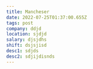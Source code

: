 ```yaml
---
title: Mancheser
date: 2022-07-25T01:37:00.655Z
tags: post
company: ddjd
location: sjdjd
salary: djsjdhs
shift: dsjsjisd
desc1: sdjds
desc2: sdjijdisnds
---
```

